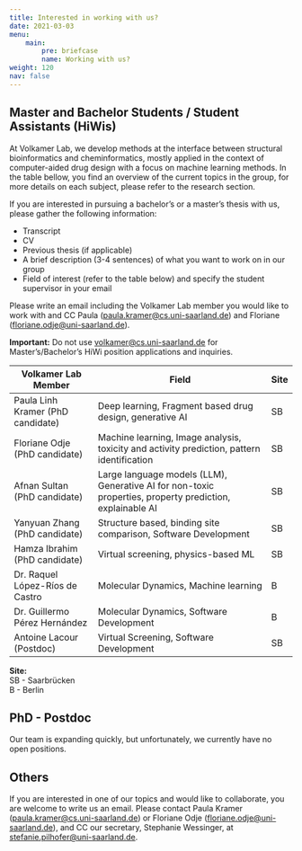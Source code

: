 ```yaml
---
title: Interested in working with us?
date: 2021-03-03
menu:
    main:
        pre: briefcase
        name: Working with us?
weight: 120
nav: false
---
```


## Master and Bachelor Students / Student Assistants (HiWis)

At Volkamer Lab, we develop methods at the interface between structural bioinformatics and cheminformatics, mostly applied in the context of computer-aided drug design with a focus on machine learning methods. 
In the table bellow, you find an overview of the current topics in the group, for more details on each subject, please refer to the research section.


If you are interested in pursuing a bachelor’s or a master’s thesis with us, please gather the following information:
- Transcript
- CV
- Previous thesis (if applicable)
- A brief description (3-4 sentences) of what you want to work on in our group
- Field of interest (refer to the table below) and specify the student supervisor in your email

Please write an email including the Volkamer Lab member you would like to work with and CC Paula (paula.kramer@cs.uni-saarland.de) and Floriane (floriane.odje@uni-saarland.de). 

**Important:** Do not use volkamer@cs.uni-saarland.de for Master’s/Bachelor’s HiWi position applications and inquiries.

| Volkamer Lab Member                   | Field                                                                                             | Site       |
|--------------------------------------|--------------------------------------------------------------------------------------------------|------------|
| Paula Linh Kramer (PhD candidate)    | Deep learning, Fragment based drug design, generative AI                                         | SB         |
| Floriane Odje (PhD candidate)        | Machine learning, Image analysis, toxicity and activity prediction, pattern identification                    | SB         |
| Afnan Sultan (PhD candidate)         | Large language models (LLM), Generative AI for non-toxic properties, property prediction, explainable AI | SB         |
| Yanyuan Zhang (PhD candidate)        | Structure based, binding site comparison, Software Development                                   | SB         |
| Hamza Ibrahim (PhD candidate)        | Virtual screening, physics-based ML                                                              | SB         |
| Dr. Raquel López-Ríos de Castro | Molecular Dynamics, Machine learning                                                             | B          |
| Dr. Guillermo Pérez Hernández   | Molecular Dynamics, Software Development                                                         | B          |
| Antoine Lacour (Postdoc)             | Virtual Screening, Software Development                                                          | SB         |


**Site:**  
SB - Saarbrücken  
B - Berlin 


## PhD - Postdoc 
Our team is expanding quickly, but unfortunately, we currently have no open positions.


## Others
If you are interested in one of our topics and would like to collaborate, you are welcome to write us an email. 
Please contact Paula Kramer (paula.kramer@cs.uni-saarland.de) or Floriane Odje (floriane.odje@uni-saarland.de), and CC our secretary, Stephanie Wessinger, at stefanie.pilhofer@uni-saarland.de.
